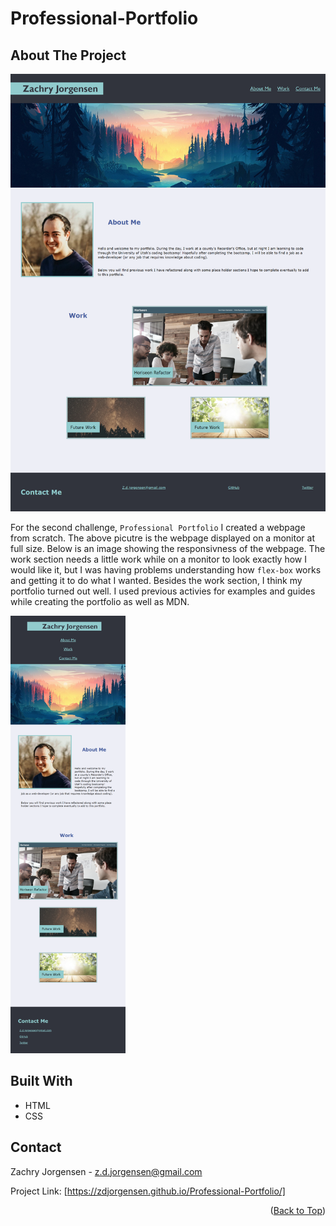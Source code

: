 <div id="top"></div>

# Professional-Portfolio

<!-- ABOUT THE PROJECT -->
## About The Project

<img src="./assets/images/Professional-Portfolio-screenshot-fullview.png"
alt="Professional portfolio website"
height="700">


For the second challenge, `Professional Portfolio` I created a webpage from scratch. The above picutre is the webpage displayed on a monitor at full size. Below is an image showing the responsivness of the webpage. The work section needs a little work while on a monitor to look exactly how I would like it, but I was having problems understanding how `flex-box` works and getting it to do what I wanted. Besides the work section, I think my portfolio turned out well. I used previous activies for examples and guides while creating the portfolio as well as MDN.

<img src="./assets/images/Professional-Portfolio-Resposive-Display.png"
 alt="Professional portfolio on a smaller screen"
height="700">

<!-- BUILT WITH -->
## Built With
<ul>
    <li> HTML
    <li> CSS
</ul>

<!-- CONTACT ME -->
## Contact

Zachry Jorgensen - z.d.jorgensen@gmail.com

Project Link: [https://zdjorgensen.github.io/Professional-Portfolio/]

<p align="right">(<a href="#top">Back to Top</a>)</p>



